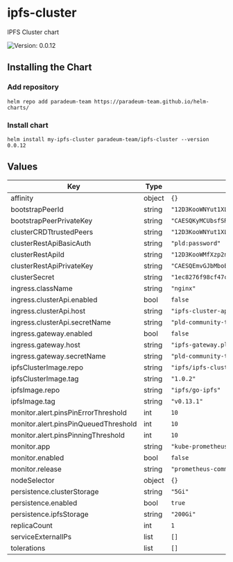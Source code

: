 # ipfs-cluster

IPFS Cluster chart

![Version: 0.0.12](https://img.shields.io/badge/Version-0.0.12-informational?style=flat-square)

## Installing the Chart

### Add repository

```
helm repo add paradeum-team https://paradeum-team.github.io/helm-charts/
```

### Install chart

```
helm install my-ipfs-cluster paradeum-team/ipfs-cluster --version 0.0.12
```

## Values

| Key | Type | Default | Description |
|-----|------|---------|-------------|
| affinity | object | `{}` |  |
| bootstrapPeerId | string | `"12D3KooWNYut1XL31b4KUnCZmC8Mu7WqGn6QdwnptGpS5tnhSttR"` |  |
| bootstrapPeerPrivateKey | string | `"CAESQKyMCUbsfSRq8NBOFQOxv9uvgXm1zvSHyThj3AQV6UBHvTJ+TbTrk1Z6639aE6FOSMGbAG+besQOtk5SPsP2Gxo="` |  |
| clusterCRDTtrustedPeers | string | `"12D3KooWNYut1XL31b4KUnCZmC8Mu7WqGn6QdwnptGpS5tnhSttR,12D3KooWNYut1XL31b4KUnCZmC8Mu7WqGn6QdwnptGpS5tnhSttR"` |  |
| clusterRestApiBasicAuth | string | `"pld:password"` |  |
| clusterRestApiId | string | `"12D3KooWMfXzp2nmNrb7DM4PETYZbaKALnrnwiqnhvrUC66KyYrb"` |  |
| clusterRestApiPrivateKey | string | `"CAESQEmvGJbMboEibpcWCTKOtDYU2eEyyHLN9gDdJli6Z2tksAkhFWNx0Fk3vOlwLIitE2rfGtIj61Ovla/mHC42Plg="` |  |
| clusterSecret | string | `"1ec8276f98cf47c16acfd9bf39fca38f8e3cfcbe229530a7ba9f08ef9757c439"` |  |
| ingress.className | string | `"nginx"` |  |
| ingress.clusterApi.enabled | bool | `false` |  |
| ingress.clusterApi.host | string | `"ipfs-cluster-api.pld.community"` |  |
| ingress.clusterApi.secretName | string | `"pld-community-tls"` |  |
| ingress.gateway.enabled | bool | `false` |  |
| ingress.gateway.host | string | `"ipfs-gateway.pld.community"` |  |
| ingress.gateway.secretName | string | `"pld-community-tls"` |  |
| ipfsClusterImage.repo | string | `"ipfs/ipfs-cluster"` |  |
| ipfsClusterImage.tag | string | `"1.0.2"` |  |
| ipfsImage.repo | string | `"ipfs/go-ipfs"` |  |
| ipfsImage.tag | string | `"v0.13.1"` |  |
| monitor.alert.pinsPinErrorThreshold | int | `10` |  |
| monitor.alert.pinsPinQueuedThreshold | int | `10` |  |
| monitor.alert.pinsPinningThreshold | int | `10` |  |
| monitor.app | string | `"kube-prometheus-stack"` |  |
| monitor.enabled | bool | `false` |  |
| monitor.release | string | `"prometheus-community"` |  |
| nodeSelector | object | `{}` |  |
| persistence.clusterStorage | string | `"5Gi"` |  |
| persistence.enabled | bool | `true` |  |
| persistence.ipfsStorage | string | `"200Gi"` |  |
| replicaCount | int | `1` |  |
| serviceExternalIPs | list | `[]` |  |
| tolerations | list | `[]` |  |
